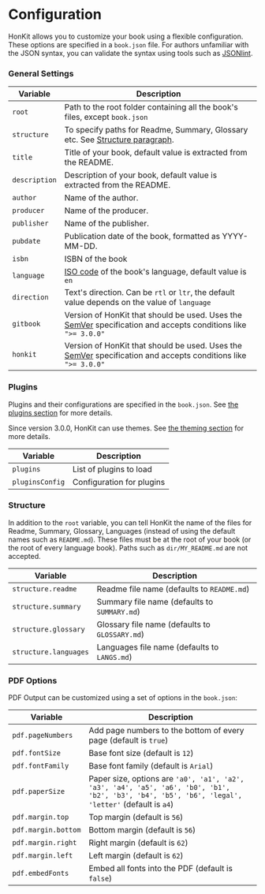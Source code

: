 # Configuration

HonKit allows you to customize your book using a flexible configuration. These options are specified in a `book.json` file. For authors unfamiliar with the JSON syntax, you can validate the syntax using tools such as [JSONlint](http://jsonlint.com).

### General Settings

| Variable | Description |
| -------- | ----------- |
| `root` | Path to the root folder containing all the book's files, except `book.json`|
| `structure` | To specify paths for Readme, Summary, Glossary etc. See [Structure paragraph](#structure). |
| `title` | Title of your book, default value is extracted from the README. |
| `description` | Description of your book, default value is extracted from the README. |
| `author` | Name of the author. |
| `producer` | Name of the producer. |
| `publisher` | Name of the publisher. |
| `pubdate` | Publication date of the book, formatted as YYYY-MM-DD. |
| `isbn` | ISBN of the book |
| `language` | [ISO code](https://en.wikipedia.org/wiki/List_of_ISO_639-1_codes) of the book's language, default value is `en` |
| `direction` | Text's direction. Can be `rtl` or `ltr`, the default value depends on the value of `language` |
| `gitbook` | Version of HonKit that should be used. Uses the [SemVer](http://semver.org) specification and accepts conditions like `">= 3.0.0"` |
| `honkit` | Version of HonKit that should be used. Uses the [SemVer](http://semver.org) specification and accepts conditions like `">= 3.0.0"` |

### Plugins

Plugins and their configurations are specified in the `book.json`. See [the plugins section](plugins/README.md) for more details.

Since version 3.0.0, HonKit can use themes. See [the theming section](themes/README.md) for more details.

| Variable | Description |
| -------- | ----------- |
| `plugins` | List of plugins to load |
| `pluginsConfig` |Configuration for plugins |

### Structure

In addition to the `root` variable, you can tell HonKit the name of the files for Readme, Summary, Glossary, Languages (instead of using the default names such as `README.md`).
These files must be at the root of your book (or the root of every language book). Paths such as `dir/MY_README.md` are not accepted.

| Variable | Description |
| -------- | ----------- |
| `structure.readme` | Readme file name (defaults to `README.md`) |
| `structure.summary` | Summary file name (defaults to `SUMMARY.md`) |
| `structure.glossary` | Glossary file name (defaults to `GLOSSARY.md`) |
| `structure.languages` | Languages file name (defaults to `LANGS.md`) |

### PDF Options

PDF Output can be customized using a set of options in the `book.json`:

| Variable | Description |
| -------- | ----------- |
| `pdf.pageNumbers` | Add page numbers to the bottom of every page (default is `true`) |
| `pdf.fontSize` | Base font size (default is `12`) |
| `pdf.fontFamily` | Base font family (default is `Arial`) |
| `pdf.paperSize` | Paper size, options are `'a0', 'a1', 'a2', 'a3', 'a4', 'a5', 'a6', 'b0', 'b1', 'b2', 'b3', 'b4', 'b5', 'b6', 'legal', 'letter'` (default is `a4`) |
| `pdf.margin.top` | Top margin (default is `56`) |
| `pdf.margin.bottom` | Bottom margin (default is `56`) |
| `pdf.margin.right` | Right margin (default is `62`) |
| `pdf.margin.left` | Left margin (default is `62`) |
| `pdf.embedFonts` | Embed all fonts into the PDF (default is `false`) |
